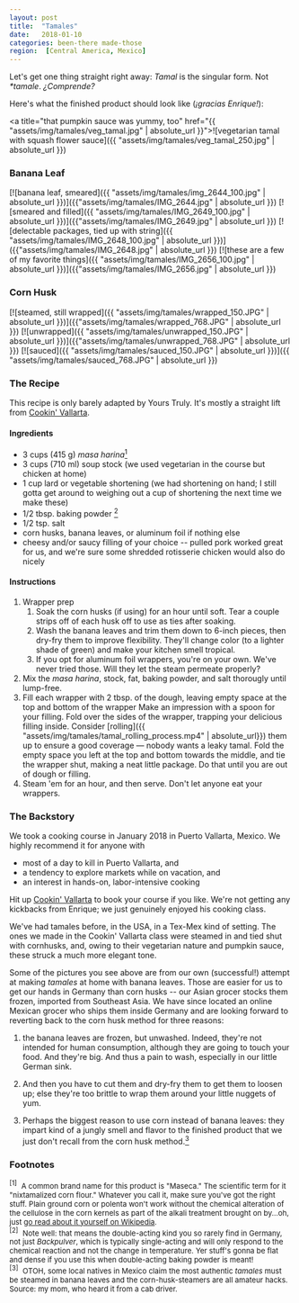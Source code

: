 ```yaml
---
layout: post
title:  "Tamales"
date:   2018-01-10 
categories: been-there made-those
region:  [Central America, Mexico]
---
```


Let's get one thing straight right away:  *Tamal* is the singular form.  Not <em>*tamale</em>.  <em>¿Comprende?</em>  

Here's what the finished product should look like (*¡gracias Enrique!*):

<a title="that pumpkin sauce was yummy, too" href="{{ "assets/img/tamales/veg_tamal.jpg" | absolute_url }}">![vegetarian tamal with squash flower sauce]({{ "assets/img/tamales/veg_tamal_250.jpg" | absolute_url }})</a>


### Banana Leaf ###
[![banana leaf, smeared]({{ "assets/img/tamales/img_2644_100.jpg" | absolute_url }})]({{"assets/img/tamales/IMG_2644.jpg" | absolute_url }}) [![smeared and filled]({{ "assets/img/tamales/IMG_2649_100.jpg" | absolute_url }})]({{"assets/img/tamales/IMG_2649.jpg" | absolute_url }}) [![delectable packages, tied up with string]({{ "assets/img/tamales/IMG_2648_100.jpg" | absolute_url }})]({{"assets/img/tamales/IMG_2648.jpg" | absolute_url }}) [![these are a few of my favorite things]({{ "assets/img/tamales/IMG_2656_100.jpg" | absolute_url }})]({{"assets/img/tamales/IMG_2656.jpg" | absolute_url }})


### Corn Husk ###
[![steamed, still wrapped]({{ "assets/img/tamales/wrapped_150.JPG" | absolute_url }})]({{"assets/img/tamales/wrapped_768.JPG" | absolute_url }}) [![unwrapped]({{ "assets/img/tamales/unwrapped_150.JPG" | absolute_url }})]({{"assets/img/tamales/unwrapped_768.JPG" | absolute_url }}) [![sauced]({{ "assets/img/tamales/sauced_150.JPG" | absolute_url }})]({{ "assets/img/tamales/sauced_768.JPG" | absolute_url }})

### The Recipe ###
This recipe is only barely adapted by Yours Truly.  It's mostly a straight lift from [Cookin' Vallarta](https://www.cookinvallarta.com).

#### Ingredients ####
+ 3 cups (415 g) *masa harina*<a href="#footnote1"><sup>1</sup></a>
+ 3 cups (710 ml) soup stock (we used vegetarian in the course but chicken at home)
+ 1 cup lard or vegetable shortening (we had shortening on hand; I still gotta get around to weighing out a cup of shortening the next time we make these)
+ 1/2 tbsp. baking powder <a href="#footnote2"><sup>2</sup></a>
+ 1/2 tsp. salt
+ corn husks, banana leaves, or aluminum foil if nothing else
+ cheesy and/or saucy filling of your choice -- pulled pork worked great for us, and we're sure some shredded rotisserie chicken would also do nicely

#### Instructions ####
1.  Wrapper prep
    1.  Soak the corn husks (if using) for an hour until soft. Tear a couple strips off of each husk off to use as ties after soaking.
    2.  Wash the banana leaves and trim them down to 6-inch pieces, then dry-fry them to improve flexibility.  They'll change color (to a lighter shade of green) and make your kitchen smell tropical.
    3.  If you opt for aluminum foil wrappers, you're on your own.  We've never tried those.  Will they let the steam permeate properly?
2.  Mix the *masa harina*, stock, fat, baking powder, and salt thorougly until lump-free.
3.  Fill each wrapper with 2 tbsp. of the dough, leaving empty space at the top and bottom of the wrapper  Make an impression with a spoon for your filling.  Fold over the sides of the wrapper, trapping your delicious filling inside.  Consider [rolling]({{ "assets/img/tamales/tamal_rolling_process.mp4" | absolute_url}}) them up to ensure a good coverage &mdash; nobody wants a leaky tamal.  Fold the empty space you left at the top and bottom towards the middle, and tie the wrapper shut, making a neat little package.  Do that until you are out of dough or filling.
4.  Steam 'em for an hour, and then serve.  Don't let anyone eat your wrappers.


### The Backstory ###
We took a cooking course in January 2018 in Puerto Vallarta, Mexico.  We highly recommend it for anyone with 

+ most of a day to kill in Puerto Vallarta, and 
+ a tendency to explore markets while on vacation, and
+ an interest in hands-on, labor-intensive cooking

Hit up [Cookin' Vallarta](https://www.cookinvallarta.com) to book your course if you like.  We're not getting any kickbacks from Enrique; we just genuinely enjoyed his cooking class.

We've had tamales before, in the USA, in a Tex-Mex kind of setting.  The ones we made in the Cookin' Vallarta class were steamed in and tied shut with cornhusks, and, owing to their vegetarian nature and pumpkin sauce, these struck a much more elegant tone.  

Some of the pictures you see above are from our own (successful!) attempt at making *tamales* at home with banana leaves.  Those are easier for us to get our hands in Germany than corn husks -- our Asian grocer stocks them frozen, imported from Southeast Asia.  We have since located an online Mexican grocer who ships them inside Germany and are looking forward to reverting back to the corn husk method for three reasons:

1.  the banana leaves are frozen, but unwashed.  Indeed, they're not intended for human consumption, although they are going to touch your food.  And they're big.  And thus a pain to wash, especially in our little German sink.

2.  And then you have to cut them and dry-fry them to get them to loosen up; else they're too brittle to wrap them around your little nuggets of yum.  

3.  Perhaps the biggest reason to use corn instead of banana leaves:  they impart kind of a jungly smell and flavor to the finished product that we just don't recall from the corn husk method.<a href="#footnote3"><sup>3</sup></a>



### Footnotes ###
<div><sup id="footnote1">[1]</sup>&nbsp;&nbsp;<span style="font-size:small;">A common brand name for this product is "Maseca."  The scientific term for it "nixtamalized corn flour."  Whatever you call it, make sure you've got the right stuff.  Plain ground corn or polenta won't work without the chemical alteration of the cellulose in the corn kernels as part of the alkali treatment brought on by...oh, just <a href="https://en.wikipedia.org/wiki/Masa">go read about it yourself on Wikipedia</a>.</span></div>

<div><sup id="footnote2">[2]</sup>&nbsp;&nbsp;<span style="font-size:small;">Note well:  that means the double-acting kind you so rarely find in Germany, not just <em>Backpulver</em>, which is typically single-acting and will only respond to the chemical reaction and not the change in temperature.  Yer stuff's gonna be flat and dense if you use this when double-acting baking powder is meant!</span></div>

<div><sup id="footnote3">[3]</sup>&nbsp;&nbsp;<span style="font-size:small;">OTOH, some local natives in Mexico claim the most authentic <em>tamales</em> must be steamed in banana leaves and the corn-husk-steamers are all amateur hacks.  Source:  my mom, who heard it from a cab driver.</span></div>
